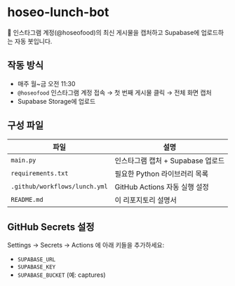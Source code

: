 # hoseo-lunch-bot

📸 인스타그램 계정(@hoseofood)의 최신 게시물을 캡처하고 Supabase에 업로드하는 자동 봇입니다.

## 작동 방식

- 매주 월~금 오전 11:30
- `@hoseofood` 인스타그램 계정 접속 → 첫 번째 게시물 클릭 → 전체 화면 캡처
- Supabase Storage에 업로드

## 구성 파일

| 파일 | 설명 |
|------|------|
| `main.py` | 인스타그램 캡처 + Supabase 업로드 |
| `requirements.txt` | 필요한 Python 라이브러리 목록 |
| `.github/workflows/lunch.yml` | GitHub Actions 자동 실행 설정 |
| `README.md` | 이 리포지토리 설명서 |

## GitHub Secrets 설정

Settings → Secrets → Actions 에 아래 키들을 추가하세요:

- `SUPABASE_URL`
- `SUPABASE_KEY`
- `SUPABASE_BUCKET` (예: captures)

